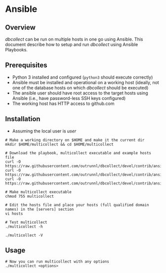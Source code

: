 # Ansible

## Overview

_dbcollect_ can be run on multiple hosts in one go using Ansible. This document describe how to setup and run _dbcollect_ using Ansible Playbooks.

## Prerequisites

* Python 3 installed and configured (```python3``` should execute correctly)
* Ansible must be installed and operational on a working host (ideally, not one of the database hosts on which _dbcollect_ should be executed)
* The ansible user should have root access to the target hosts using Ansible (i.e., have password-less SSH keys configured)
* The working host has HTTP access to github.com

## Installation

* Assuming the local user is _user_

```
# Make a working directory on $HOME and make it the current dir
mkdir $HOME/multicollect && cd $HOME/multicollect

# Download the playbook, multicollect executable and example hosts file
curl -O https://raw.githubusercontent.com/outrunnl/dbcollect/devel/contrib/ansible/dbcollect.yml
curl -O https://raw.githubusercontent.com/outrunnl/dbcollect/devel/contrib/ansible/hosts
curl -O https://raw.githubusercontent.com/outrunnl/dbcollect/devel/contrib/ansible/multicollect

# Make multicollect executable
chmod 755 multicollect

# Edit the hosts file and place your hosts (full qualified domain names) in the [servers] section
vi hosts

# Test multicollect 
./multicollect -h

./multicollect -V
```

## Usage

```
# Now you can run multicollect with any options
./multicollect <options>

```